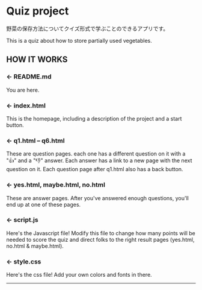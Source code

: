 Quiz project
=================
野菜の保存方法についてクイズ形式で学ぶことのできるアプリです。

This is a quiz about how to store partially used vegetables.

HOW IT WORKS
------------

### ← README.md

You are here.

### ← index.html

This is the homepage, including a description of the project and a start button.

### ← q1.html – q6.html
These are question pages. each one has a different question on it with a "👍" and a "👎" answer. 
Each answer has a link to a new page with the next question on it. 
Each question page after q1.html also has a back button.

### ← yes.html, maybe.html, no.html
These are answer pages. After you've answered enough questions, you'll end up at one of these pages.


### ← script.js

Here's the Javascript file! Modify this file to change how many points will be needed to score the quiz and direct folks to the right result pages (yes.html, no.html & maybe.html).

### ← style.css

Here's the css file! Add your own colors and fonts in there.

-------------------
